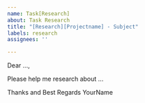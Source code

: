 ```yaml
---
name: Task[Research]
about: Task Research
title: "[Research][Projectname] - Subject"
labels: research
assignees: ''

---
```


Dear ..., 

Please help me research about ...

Thanks and Best Regards
YourName
